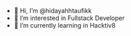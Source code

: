 - 👋 Hi, I’m @hidayahhtaufikk
- 👀 I’m interested in Fullstack Developer
- 🌱 I’m currently learning in Hacktiv8

<!---
hidayahhtaufikk/hidayahhtaufikk is a ✨ special ✨ repository because its `README.md` (this file) appears on your GitHub profile.
You can click the Preview link to take a look at your changes.
--->
